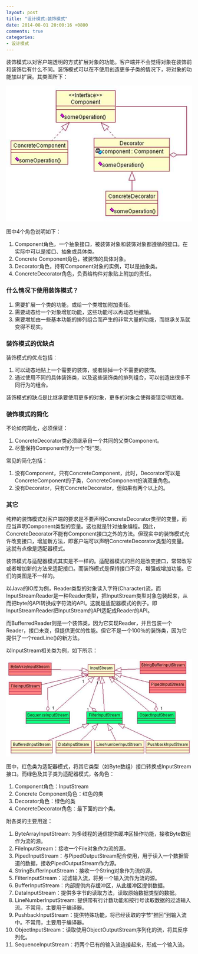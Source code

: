 ```yaml
---
layout: post
title: "设计模式:装饰模式"
date: 2014-08-01 20:00:16 +0800
comments: true
categories: 
- 设计模式
---
```


装饰模式以对客户端透明的方式扩展对象的功能。客户端并不会觉得对象在装饰前和装饰后有什么不同。装饰模式可以在不使用创造更多子类的情况下，将对象的功能加以扩展。其类图所下：

![image](/myresource/images/image_blog_2014-08-01_20.13.33.jpg)

<!--more-->

图中4个角色说明如下：

1. Component角色，一个抽象接口，被装饰对象和装饰对象都遵循的接口。在实际中可以是接口、抽象或具体类。
2. Concrete Component角色，被装饰的具体对象。
3. Decorator角色，持有Component对象的实例，可以是抽象类。
4. ConcreteDecorator角色，负责给构件对象贴上附加的责任。

### 什么情况下使用装饰模式？
1. 需要扩展一个类的功能，或给一个类增加附加责任。
2. 需要动态给一个对象增加功能，这些功能可以再动态地撤销。
3. 需要增加由一些基本功能的排列组合而产生的非常大量的功能，而继承关系就变得不现实。

### 装饰模式的优缺点
装饰模式的优点包括：

1. 可以动态地贴上一个需要的装饰，或者除掉一个不需要的装饰。
2. 通过使用不同的具体装饰类，以及这些装饰类的排列组合，可以创造出很多不同行为的组合。

装饰模式的缺点是比继承要使用更多的对象，更多的对象会使得查错变得困难。

### 装饰模式的简化
不论如何简化，必须保证：

1. ConcreteDecorator类必须继承自一个共同的父类Component。
2. 尽量保持Component作为一个“轻”类。

常见的简化包括：

1. 没有Component，只有ConcreteComponent，此时，Decorator可以是ConcreteComponent的子类，ConcreteComponent扮演双重角色。
2. 没有Decorator，只有ConcreteDecorator，但如果有两个以上的。

### 其它
纯粹的装饰模式对客户端的要求是不要声明ConcreteDecorator类型的变量，而应当声明Component类型的变量。这也就是针对抽象编程。因此，ConcreteDecorator不能有Component接口之外的方法。但现实中的装饰模式允许改变接口，增加新方法，即客户端可以声明ConcreteDecorator类型的变量。这就有点像是适配器模式。

装饰模式与适配器模式其实是不一样的。适配器模式的目的是改变接口，常常改写或者增加新的方法来适配接口。而装饰模式是保持接口不变，增强或增加功能。它们的类图是不一样的。

以Java的IO库为例，Reader类型的对象读入字符(Character)流，而InputStreamReader是一种Reader类型，把InputStream类型对象包装起来，从而把byte的API转换成字符流的API。这就是适配器模式的例子。即InputStreamReader把InputStream的API适配成Reader的API。

而BufferredReader则是一个装饰类，因为它实现Reader，并且包装一个Reader，接口未变，但提供更优的性能。但它不是一个100％的装饰类，因为它提供了一个readLine()的新方法。

以InputStream相关类为例，如下所示：

![image](/myresource/images/image_blog_20140803_002859.jpg)

图中，红色类为适配器模式，将其它类型（如Byte数组）接口转换成InputStream接口。而绿色及其子类为适配器模式，各角色：

1. Component角色：InputStream
2. Concrete Component角色：红色的类
3. Decorator角色：绿色的类
4. ConcreteDecorator角色：最下面的四个类。

附各类的主要用途：

1. ByteArrayInputStream: 为多线程的通信提供缓冲区操作功能，接收Byte数组作为流的源。
2. FileInputStream：接收一个File对象作为流的源。
3. PipedInputStream：与PipedOutputStream配合使用，用于读入一个数据管道的数据，接收PipedOutputStream作为源。
4. StringBufferInputStream：接收一个String对象作为流的源。
5. FilterInputStream：过滤输入流，将另一个输入流作为流的源。
6. BufferInputStream：内部提供内存缓冲区，从此缓冲区提供数据。
7. DataInputStream：提供多字节的读取方法，读取原始数据类型的数据。
8. LineNumberInputStream: 提供带有行计数功能和按行号读取数据的过滤输入流。不常用，主要用于编译器。
9. PushbackInputStream：提供特殊功能，将已经读取的字节“推回”到输入流中。不常用，主要用于编译器。
10. ObjectInputStream：读取使用ObjectOutputStream序列化的流，将其反序列化。
11. SequenceInputStream：将两个已有的输入流连接起来，形成一个输入流。










